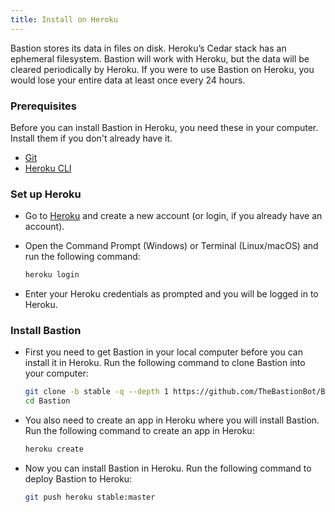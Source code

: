 ```yaml
---
title: Install on Heroku
---
```


<note type="warning">
  Bastion stores its data in files on disk. Heroku’s Cedar stack has an
  ephemeral filesystem. Bastion will work with Heroku, but the data will be
  cleared periodically by Heroku. If you were to use Bastion on Heroku, you
  would lose your entire data at least once every 24 hours.
</note>

### Prerequisites

Before you can install Bastion in Heroku, you need these in your computer.
Install them if you don't already have it.

* [Git](https://git-scm.com/downloads)
* [Heroku CLI](https://devcenter.heroku.com/articles/getting-started-with-nodejs#set-up)

### Set up Heroku

* Go to [Heroku](https://www.heroku.com/) and create a new account (or login,
  if you already have an account).
* Open the Command Prompt (Windows) or Terminal (Linux/macOS) and run the
  following command:

  ```bash
  heroku login
  ```

* Enter your Heroku credentials as prompted and you will be logged in to Heroku.

### Install Bastion

* First you need to get Bastion in your local computer before you can install it
  in Heroku. Run the following command to clone Bastion into your computer:

  ```bash
  git clone -b stable -q --depth 1 https://github.com/TheBastionBot/Bastion.git
  cd Bastion
  ```

* You also need to create an app in Heroku where you will install Bastion. Run
  the following command to create an app in Heroku:

  ```bash
  heroku create
  ```

* Now you can install Bastion in Heroku. Run the following command to deploy
  Bastion to Heroku:

  ```bash
  git push heroku stable:master
  ```
